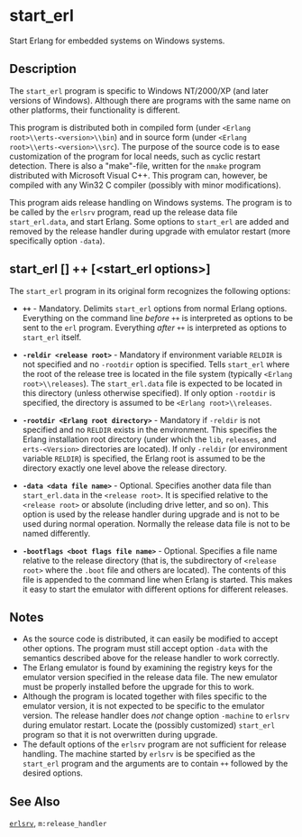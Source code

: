 <!--
%CopyrightBegin%

Copyright Ericsson AB 2023. All Rights Reserved.

Licensed under the Apache License, Version 2.0 (the "License");
you may not use this file except in compliance with the License.
You may obtain a copy of the License at

    http://www.apache.org/licenses/LICENSE-2.0

Unless required by applicable law or agreed to in writing, software
distributed under the License is distributed on an "AS IS" BASIS,
WITHOUT WARRANTIES OR CONDITIONS OF ANY KIND, either express or implied.
See the License for the specific language governing permissions and
limitations under the License.

%CopyrightEnd%
-->
# start_erl

Start Erlang for embedded systems on Windows systems.

## Description

The `start_erl` program is specific to Windows NT/2000/XP (and later versions of
Windows). Although there are programs with the same name on other platforms,
their functionality is different.

This program is distributed both in compiled form (under
`<Erlang root>\\erts-<version>\\bin`) and in source form (under
`<Erlang root>\\erts-<version>\\src`). The purpose of the source code is to
ease customization of the program for local needs, such as cyclic restart
detection. There is also a "make"-file, written for the `nmake` program
distributed with Microsoft Visual C++. This program can, however, be compiled
with any Win32 C compiler (possibly with minor modifications).

This program aids release handling on Windows systems. The program is to be
called by the `erlsrv` program, read up the release data file `start_erl.data`,
and start Erlang. Some options to `start_erl` are added and removed by the
release handler during upgrade with emulator restart (more specifically option
`-data`).

## start_erl \[<erl options>] ++ \[<start_erl options>]

The `start_erl` program in its original form recognizes the following options:

- **`++`** - Mandatory. Delimits `start_erl` options from normal Erlang options.
  Everything on the command line _before_ `++` is interpreted as options to be
  sent to the `erl` program. Everything _after_ `++` is interpreted as options
  to `start_erl` itself.

- **`-reldir <release root>`** - Mandatory if environment variable `RELDIR` is
  not specified and no `-rootdir` option is specified. Tells `start_erl` where
  the root of the release tree is located in the file system (typically
  `<Erlang root>\\releases`). The `start_erl.data` file is expected to be
  located in this directory (unless otherwise specified). If only option
  `-rootdir` is specified, the directory is assumed to be
  `<Erlang root>\\releases`.

- **`-rootdir <Erlang root directory>`** - Mandatory if `-reldir` is not
  specified and no `RELDIR` exists in the environment. This specifies the Erlang
  installation root directory (under which the `lib`, `releases`, and
  `erts-<Version>` directories are located). If only `-reldir` (or environment
  variable `RELDIR`) is specified, the Erlang root is assumed to be the
  directory exactly one level above the release directory.

- **`-data <data file name>`** - Optional. Specifies another data file than
  `start_erl.data` in the `<release root>`. It is specified relative to the
  `<release root>` or absolute (including drive letter, and so on). This option is
  used by the release handler during upgrade and is not to be used during normal
  operation. Normally the release data file is not to be named differently.

- **`-bootflags <boot flags file name>`** - Optional. Specifies a file name
  relative to the release directory (that is, the subdirectory of `<release root>`
  where the `.boot` file and others are located). The contents of this file is
  appended to the command line when Erlang is started. This makes it easy to
  start the emulator with different options for different releases.

## Notes

- As the source code is distributed, it can easily be modified to accept other
  options. The program must still accept option `-data` with the semantics
  described above for the release handler to work correctly.
- The Erlang emulator is found by examining the registry keys for the emulator
  version specified in the release data file. The new emulator must be properly
  installed before the upgrade for this to work.
- Although the program is located together with files specific to the emulator
  version, it is not expected to be specific to the emulator version. The
  release handler does _not_ change option `-machine` to `erlsrv` during
  emulator restart. Locate the (possibly customized) `start_erl` program so that
  it is not overwritten during upgrade.
- The default options of the `erlsrv` program are not sufficient for release
  handling. The machine started by `erlsrv` is be specified as the `start_erl`
  program and the arguments are to contain `++` followed by the desired options.

## See Also

[`erlsrv`](erlsrv_cmd.md), `m:release_handler`

